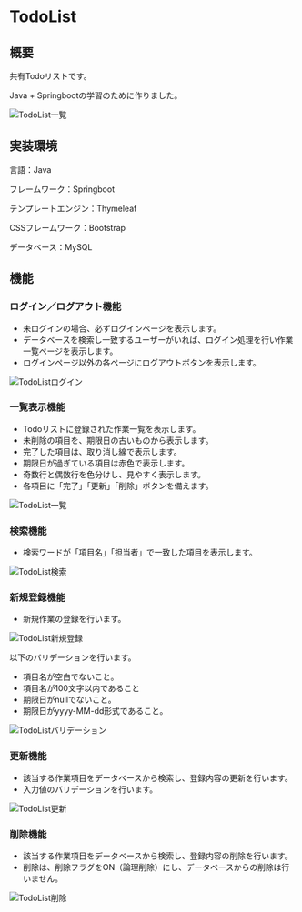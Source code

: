 # TodoList

## 概要
共有Todoリストです。

Java + Springbootの学習のために作りました。

![TodoList一覧](https://user-images.githubusercontent.com/113958600/232177306-251be1ba-43f9-4279-8733-d592afddeb64.png)

## 実装環境

言語：Java

フレームワーク：Springboot

テンプレートエンジン：Thymeleaf

CSSフレームワーク：Bootstrap

データベース：MySQL

## 機能

### ログイン／ログアウト機能

<ul>
  <li>未ログインの場合、必ずログインページを表示します。</li>
  <li>データベースを検索し一致するユーザーがいれば、ログイン処理を行い作業一覧ページを表示します。</li>
  <li>ログインページ以外の各ページにログアウトボタンを表示します。</li>
</ul>

![TodoListログイン](https://user-images.githubusercontent.com/113958600/232177287-ace2ac56-b441-4c5a-82b1-0cdc25a4ee86.png)

### 一覧表示機能

<ul>
  <li>Todoリストに登録された作業一覧を表示します。</li>
  <li>未削除の項目を、期限日の古いものから表示します。</li>
  <li>完了した項目は、取り消し線で表示します。</li>
  <li>期限日が過ぎている項目は赤色で表示します。</li>
  <li>奇数行と偶数行を色分けし、見やすく表示します。</li>
  <li>各項目に「完了」「更新」「削除」ボタンを備えます。</li>
</ul>

![TodoList一覧](https://user-images.githubusercontent.com/113958600/232177306-251be1ba-43f9-4279-8733-d592afddeb64.png)

### 検索機能

<ul>
  <li>検索ワードが「項目名」「担当者」で一致した項目を表示します。</li>
</ul>

![TodoList検索](https://user-images.githubusercontent.com/113958600/232177315-02f0c8b7-0ab6-4772-bf04-ebd4a4b57be1.png)

### 新規登録機能

<ul>
  <li>新規作業の登録を行います。</li>
</ul>

![TodoList新規登録](https://user-images.githubusercontent.com/113958600/232177322-df16fc92-c081-49ff-a303-45ad20ef82fd.png)

以下のバリデーションを行います。

<ul>
  <li>項目名が空白でないこと。</li>
  <li>項目名が100文字以内であること</li>
  <li>期限日がnullでないこと。</li>
  <li>期限日がyyyy-MM-dd形式であること。</li>
</ul>

![TodoListバリデーション](https://user-images.githubusercontent.com/113958600/232177500-4b3a7a01-c631-467a-9127-898401ea40f0.png)

### 更新機能

<ul>
  <li>該当する作業項目をデータベースから検索し、登録内容の更新を行います。</li>
  <li>入力値のバリデーションを行います。</li>
</ul>

![TodoList更新](https://user-images.githubusercontent.com/113958600/232177330-07a5fc51-35ac-4550-9f2b-afe739169143.png)

### 削除機能

<ul>
  <li>該当する作業項目をデータベースから検索し、登録内容の削除を行います。</li>
  <li>削除は、削除フラグをON（論理削除）にし、データベースからの削除は行いません。</li>
</ul>

![TodoList削除](https://user-images.githubusercontent.com/113958600/232177333-24847c0b-4947-43cd-ab26-d311d92235ad.png)

